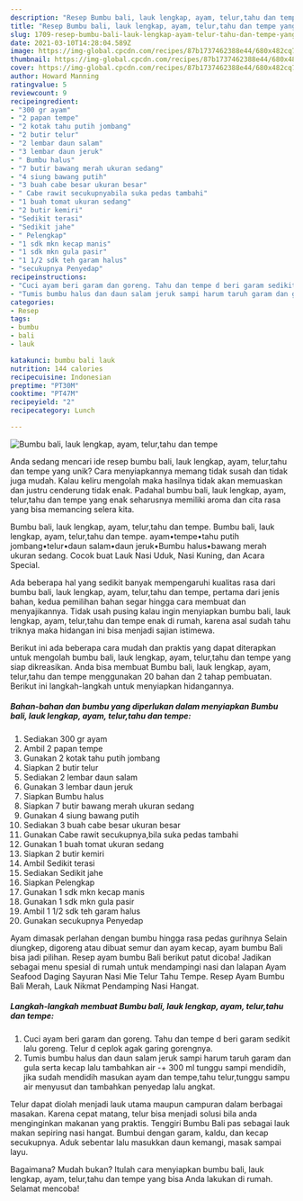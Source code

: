 ```yaml
---
description: "Resep Bumbu bali, lauk lengkap, ayam, telur,tahu dan tempe yang Enak"
title: "Resep Bumbu bali, lauk lengkap, ayam, telur,tahu dan tempe yang Enak"
slug: 1709-resep-bumbu-bali-lauk-lengkap-ayam-telur-tahu-dan-tempe-yang-enak
date: 2021-03-10T14:28:04.589Z
image: https://img-global.cpcdn.com/recipes/87b1737462388e44/680x482cq70/bumbu-bali-lauk-lengkap-ayam-telurtahu-dan-tempe-foto-resep-utama.jpg
thumbnail: https://img-global.cpcdn.com/recipes/87b1737462388e44/680x482cq70/bumbu-bali-lauk-lengkap-ayam-telurtahu-dan-tempe-foto-resep-utama.jpg
cover: https://img-global.cpcdn.com/recipes/87b1737462388e44/680x482cq70/bumbu-bali-lauk-lengkap-ayam-telurtahu-dan-tempe-foto-resep-utama.jpg
author: Howard Manning
ratingvalue: 5
reviewcount: 9
recipeingredient:
- "300 gr ayam"
- "2 papan tempe"
- "2 kotak tahu putih jombang"
- "2 butir telur"
- "2 lembar daun salam"
- "3 lembar daun jeruk"
- " Bumbu halus"
- "7 butir bawang merah ukuran sedang"
- "4 siung bawang putih"
- "3 buah cabe besar ukuran besar"
- " Cabe rawit secukupnyabila suka pedas tambahi"
- "1 buah tomat ukuran sedang"
- "2 butir kemiri"
- "Sedikit terasi"
- "Sedikit jahe"
- " Pelengkap"
- "1 sdk mkn kecap manis"
- "1 sdk mkn gula pasir"
- "1 1/2 sdk teh garam halus"
- "secukupnya Penyedap"
recipeinstructions:
- "Cuci ayam beri garam dan goreng. Tahu dan tempe d beri garam sedikit lalu goreng. Telur d ceplok agak garing gorengnya."
- "Tumis bumbu halus dan daun salam jeruk sampi harum taruh garam dan gula serta kecap lalu tambahkan air -+ 300 ml tunggu sampi mendidih, jika sudah mendidih masukan ayam dan tempe,tahu telur,tunggu sampu air menyusut dan tambahkan penyedap lalu angkat."
categories:
- Resep
tags:
- bumbu
- bali
- lauk

katakunci: bumbu bali lauk 
nutrition: 144 calories
recipecuisine: Indonesian
preptime: "PT30M"
cooktime: "PT47M"
recipeyield: "2"
recipecategory: Lunch

---
```



![Bumbu bali, lauk lengkap, ayam, telur,tahu dan tempe](https://img-global.cpcdn.com/recipes/87b1737462388e44/680x482cq70/bumbu-bali-lauk-lengkap-ayam-telurtahu-dan-tempe-foto-resep-utama.jpg)

Anda sedang mencari ide resep bumbu bali, lauk lengkap, ayam, telur,tahu dan tempe yang unik? Cara menyiapkannya memang tidak susah dan tidak juga mudah. Kalau keliru mengolah maka hasilnya tidak akan memuaskan dan justru cenderung tidak enak. Padahal bumbu bali, lauk lengkap, ayam, telur,tahu dan tempe yang enak seharusnya memiliki aroma dan cita rasa yang bisa memancing selera kita.

Bumbu bali, lauk lengkap, ayam, telur,tahu dan tempe. Bumbu bali, lauk lengkap, ayam, telur,tahu dan tempe. ayam•tempe•tahu putih jombang•telur•daun salam•daun jeruk•Bumbu halus•bawang merah ukuran sedang. Cocok buat Lauk Nasi Uduk, Nasi Kuning, dan Acara Special.

Ada beberapa hal yang sedikit banyak mempengaruhi kualitas rasa dari bumbu bali, lauk lengkap, ayam, telur,tahu dan tempe, pertama dari jenis bahan, kedua pemilihan bahan segar hingga cara membuat dan menyajikannya. Tidak usah pusing kalau ingin menyiapkan bumbu bali, lauk lengkap, ayam, telur,tahu dan tempe enak di rumah, karena asal sudah tahu triknya maka hidangan ini bisa menjadi sajian istimewa.


Berikut ini ada beberapa cara mudah dan praktis yang dapat diterapkan untuk mengolah bumbu bali, lauk lengkap, ayam, telur,tahu dan tempe yang siap dikreasikan. Anda bisa membuat Bumbu bali, lauk lengkap, ayam, telur,tahu dan tempe menggunakan 20 bahan dan 2 tahap pembuatan. Berikut ini langkah-langkah untuk menyiapkan hidangannya.

<!--inarticleads1-->

##### Bahan-bahan dan bumbu yang diperlukan dalam menyiapkan Bumbu bali, lauk lengkap, ayam, telur,tahu dan tempe:

1. Sediakan 300 gr ayam
1. Ambil 2 papan tempe
1. Gunakan 2 kotak tahu putih jombang
1. Siapkan 2 butir telur
1. Sediakan 2 lembar daun salam
1. Gunakan 3 lembar daun jeruk
1. Siapkan  Bumbu halus
1. Siapkan 7 butir bawang merah ukuran sedang
1. Gunakan 4 siung bawang putih
1. Sediakan 3 buah cabe besar ukuran besar
1. Gunakan  Cabe rawit secukupnya,bila suka pedas tambahi
1. Gunakan 1 buah tomat ukuran sedang
1. Siapkan 2 butir kemiri
1. Ambil Sedikit terasi
1. Sediakan Sedikit jahe
1. Siapkan  Pelengkap
1. Gunakan 1 sdk mkn kecap manis
1. Gunakan 1 sdk mkn gula pasir
1. Ambil 1 1/2 sdk teh garam halus
1. Gunakan secukupnya Penyedap


Ayam dimasak perlahan dengan bumbu hingga rasa pedas gurihnya Selain diungkep, digoreng atau dibuat semur dan ayam kecap, ayam bumbu Bali bisa jadi pilihan. Resep ayam bumbu Bali berikut patut dicoba! Jadikan sebagai menu spesial di rumah untuk mendampingi nasi dan lalapan Ayam Seafood Daging Sayuran Nasi Mie Telur Tahu Tempe. Resep Ayam Bumbu Bali Merah, Lauk Nikmat Pendamping Nasi Hangat. 

<!--inarticleads2-->

##### Langkah-langkah membuat Bumbu bali, lauk lengkap, ayam, telur,tahu dan tempe:

1. Cuci ayam beri garam dan goreng. Tahu dan tempe d beri garam sedikit lalu goreng. Telur d ceplok agak garing gorengnya.
1. Tumis bumbu halus dan daun salam jeruk sampi harum taruh garam dan gula serta kecap lalu tambahkan air -+ 300 ml tunggu sampi mendidih, jika sudah mendidih masukan ayam dan tempe,tahu telur,tunggu sampu air menyusut dan tambahkan penyedap lalu angkat.


Telur dapat diolah menjadi lauk utama maupun campuran dalam berbagai masakan. Karena cepat matang, telur bisa menjadi solusi bila anda menginginkan makanan yang praktis. Tenggiri Bumbu Bali pas sebagai lauk makan sepiring nasi hangat. Bumbui dengan garam, kaldu, dan kecap secukupnya. Aduk sebentar lalu masukkan daun kemangi, masak sampai layu. 

Bagaimana? Mudah bukan? Itulah cara menyiapkan bumbu bali, lauk lengkap, ayam, telur,tahu dan tempe yang bisa Anda lakukan di rumah. Selamat mencoba!
